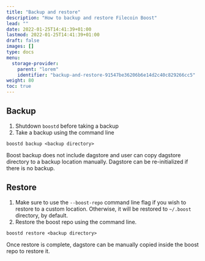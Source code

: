 ```yaml
---
title: "Backup and restore"
description: "How to backup and restore Filecoin Boost"
lead: ""
date: 2022-01-25T14:41:39+01:00
lastmod: 2022-01-25T14:41:39+01:00
draft: false
images: []
type: docs
menu:
  storage-provider:
    parent: "lorem"
    identifier: "backup-and-restore-91547be36206b6e14d2c40c829266cc5"
weight: 80
toc: true
---
```


## Backup

1. Shutdown `boostd` before taking a backup
2. Take a backup using the command line

```
boostd backup <backup directory>
```

Boost backup does not include dagstore and user can copy dagstore directory to a backup location manually. Dagstore can be re-initialized if there is no backup.


## Restore

1. Make sure to use the `--boost-repo` command line flag if you wish to restore to a custom location. Otherwise, it will be restored to `~/.boost` directory, by default.
2. Restore the boost repo using the command line.

```
boostd restore <backup directory>
```


Once restore is complete, dagstore can be manually copied inside the boost repo to restore it.

